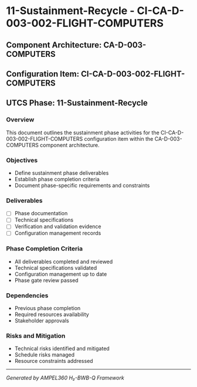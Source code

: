 # 11-Sustainment-Recycle - CI-CA-D-003-002-FLIGHT-COMPUTERS

## Component Architecture: CA-D-003-COMPUTERS
## Configuration Item: CI-CA-D-003-002-FLIGHT-COMPUTERS
## UTCS Phase: 11-Sustainment-Recycle

### Overview
This document outlines the sustainment phase activities for the CI-CA-D-003-002-FLIGHT-COMPUTERS configuration item within the CA-D-003-COMPUTERS component architecture.

### Objectives
- Define sustainment phase deliverables
- Establish phase completion criteria
- Document phase-specific requirements and constraints

### Deliverables
- [ ] Phase documentation
- [ ] Technical specifications
- [ ] Verification and validation evidence
- [ ] Configuration management records

### Phase Completion Criteria
- All deliverables completed and reviewed
- Technical specifications validated
- Configuration management up to date
- Phase gate review passed

### Dependencies
- Previous phase completion
- Required resources availability
- Stakeholder approvals

### Risks and Mitigation
- Technical risks identified and mitigated
- Schedule risks managed
- Resource constraints addressed

---
*Generated by AMPEL360 H₂-BWB-Q Framework*
